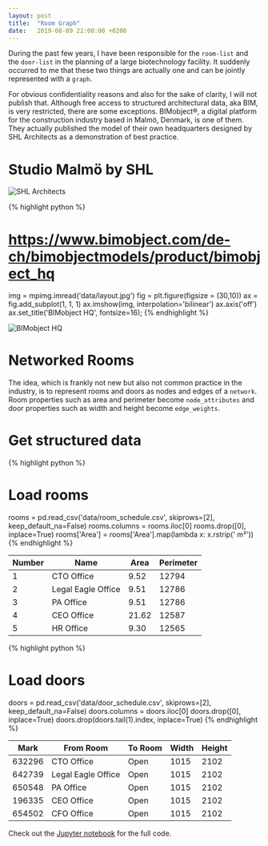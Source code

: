 ```yaml
---
layout: post
title:  "Room Graph"
date:   2019-08-09 22:00:00 +0200
---
```

During the past few years, I have been responsible for the `room-list` and the `door-list` in the planning of a large biotechnology facility. It suddenly occurred to me that these two things are actually one and can be jointly represented with a `graph`.

For obvious confidentiality reasons and also for the sake of clarity, I will not publish that. Although free access to structured architectural data, aka BIM, is very restricted, there are some exceptions. BIMobject®, a digital platform for the construction industry based in Malmö, Denmark, is one of them. They actually published the model of their own headquarters designed by SHL Architects as a demonstration of best practice.

# Studio Malmö by SHL
![SHL Architects](https://github.com/GAnagno/myblog/blob/gh-pages/assets/images/Architects.jpg?raw=true)

{% highlight python %}
# https://www.bimobject.com/de-ch/bimobjectmodels/product/bimobject_hq
img = mpimg.imread('data/layout.jpg')
fig = plt.figure(figsize = (30,10))
ax = fig.add_subplot(1, 1, 1)
ax.imshow(img, interpolation='bilinear')
ax.axis('off')
ax.set_title('BIMobject HQ', fontsize=16);
{% endhighlight %}

![BIMobject HQ](https://github.com/GAnagno/myblog/blob/gh-pages/assets/images/HQ.png?raw=true)

# Networked Rooms
The idea, which is frankly not new but also not common practice in the industry, is to represent rooms and doors as nodes and edges of a `network`. Room properties such as area and perimeter become `node_attributes` and door properties such as width and height become `edge_weights`.

# Get structured data

{% highlight python %}
# Load rooms 
rooms = pd.read_csv('data/room_schedule.csv', skiprows=[2], keep_default_na=False)
rooms.columns = rooms.iloc[0]
rooms.drop([0], inplace=True)
rooms['Area'] = rooms['Area'].map(lambda x: x.rstrip(' m²'))
{% endhighlight %}

| Number | Name               | Area  | Perimeter |
| ------ | ------------------ | ----- | --------- |
| 1      | CTO Office         | 9.52  |	12794     |
| 2      | Legal Eagle Office | 9.51  |	12786     |
| 3      | PA Office          | 9.51  |	12786     |
| 4      | CEO Office         | 21.62 |	12587     |
| 5      | HR Office          | 9.30  |	12565     |

{% highlight python %}
# Load doors 
doors = pd.read_csv('data/door_schedule.csv', skiprows=[2], keep_default_na=False)
doors.columns = doors.iloc[0]
doors.drop([0], inplace=True)
doors.drop(doors.tail(1).index, inplace=True)
{% endhighlight %}

| Mark   | From Room          | To Room | Width | Height |
| ------ | ------------------ | ------- | ----- | ------ |
| 632296 | CTO Office         | Open    | 1015  | 2102   |
| 642739 | Legal Eagle Office | Open    | 1015  | 2102   |
| 650548 | PA Office          | Open    | 1015  | 2102   |
| 196335 | CEO Office         | Open    | 1015  | 2102   |
| 654502 | CFO Office         | Open    | 1015  | 2102   |

Check out the [Jupyter notebook][notebook] for the full code.

[notebook]: https://github.com/GAnagno/Social-Web/blob/master/Room%20Graph.ipynb
